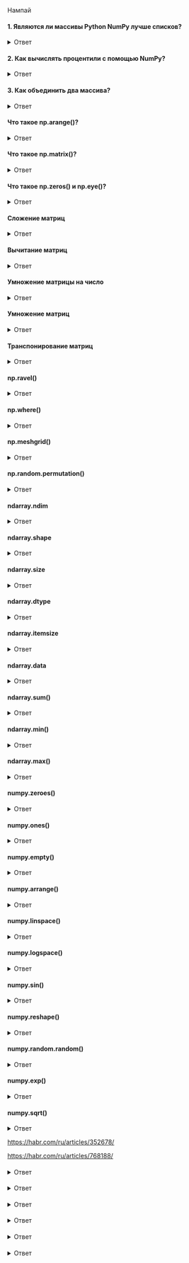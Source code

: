 Нампай

#### 1. Являются ли массивы Python NumPy лучше списков?

<details>
<summary>Ответ</summary>
Массивы Python NumPy используются вместо списка по следующим трем причинам:

1. меньший объем памяти;

2. быстрее;

3. удобнее.
</details>

#### 2. Как вычислять процентили с помощью NumPy?

<details>
<summary>Ответ</summary>
Медиана - это 50 процентиль по определению. 25 процентиль указывает, что 25% наблюдаемых меньше числа в процентиле, то есть n процентов наблюдаемых значений меньше значения в процентиле n.

Можно вычислить медиану с помощью NumPy, используя следующий код:

```
import numpy as np

a = np.array([i for i in range(100)])
p = np.percentile(a, 50) # Возвращает 50-ый перцентиль - медиану

print(p)
```
</details>

#### 3. Как объединить два массива?
<details>
<summary>Ответ</summary>
Для объединения массивов нужно использовать соответствующую функцию Numpy:

```
import numpy as np

a = np.array([1, 2, 3])
b = np.array([4, 5, 6])

np.concatenate((a,b))
#=> array([1, 2, 3, 4, 5, 6])
```
</details>


#### Что такое np.arange()?
<details>
<summary>Ответ</summary>

Функция _arange()_ аналогична по своему назначению функции _range()_ из стандартной библиотеки Python. Основное отличие заключается в том, что _arange()_ позволяет строить вектор с указанием шага в виде десятичной дроби.

Синтаксис функции следующий:
```
arange(stop)

arange(start, stop)

arange(start, stop, step)
```

В первом варианте будет создан вектор из целых чисел от 0 до stop.
```
np.arange(10)
array([0, 1, 2, 3, 4, 5, 6, 7, 8, 9])
```
Второй вариант позволяет задавать интервал, в этом случае вектор также будет содержать целые числа.
```
np.arange(5, 12)
array([ 5,  6, 7, 8, 9, 10, 11])
```
Третий вариант позволяет определить интервал чисел и шаг, который может быть десятичным числом
```
np.arange(1, 5, 0.5)
array([1. , 1.5, 2. , 2.5, 3. , 3.5, 4. , 4.5])
```
</details>


#### Что такое np.matrix()?
<details>
<summary>Ответ</summary>
       
_Matrix_ является удобным инструментом для задания матрицы.

Вариант со списком Python.
```
>>> a = [[1, 2], [3, 4]]
>>> np.matrix(a)
matrix([[1, 2],
       [3, 4]])
```
Вариант с массивом Numpy.
```
>>> b = np.array([[5, 6], [7, 8]])
>>> np.matrix(b)
matrix([[5, 6],
       [7, 8]])
```
Вариант в Matlab стиле.
```
>>> np.matrix('[1, 2; 3, 4]')
matrix([[1, 2],
       [3, 4]])
```
</details>

#### Что такое np.zeros() и np.eye()?
<details>
<summary>Ответ</summary>
В Numpy есть функции для создания специальных матриц: нулевых и единичных.
       
_Нулевая матрица_ - это матрица, состоящая полностью из нулей. Для ее создания удобно использовать функцию zeros(), в качестве аргумента в нее передается кортеж из двух элементов, первый из них – это количество строк, второй – столбцов.

```
>>> np.zeros((3, 4))
array([[0., 0., 0., 0.],
      [0., 0., 0., 0.],
      [0., 0., 0., 0.]])
```
Функция eye() создает единичную матрицу – квадратную матрицу, у которой элементы главной диагонали равны единицы, все остальные – нулю.
```
>>> np.eye(3)
array([[1., 0., 0.],
      [0., 1., 0.],
      [0., 0., 1.]])
```

</details>

#### Сложение матриц
<details>
<summary>Ответ</summary>
>>> A + B
matrix([[ 6,  8],
       [10, 12]])


</details>


#### Вычитание матриц
<details>
<summary>Ответ</summary>
>>> A - B
matrix([[-4, -4],
       [-4, -4]])


</details>


#### Умножение матрицы на число
<details>
<summary>Ответ</summary>
>>> 3 * A
matrix([[ 3,  6],
       [ 9, 12]])


</details>


#### Умножение матриц
<details>
<summary>Ответ</summary>
>>> A.dot(B)
matrix([[19, 22],
       [43, 50]])


</details>


#### Транспонирование матриц
<details>
<summary>Ответ</summary>
>>> A.T
matrix([[1, 3],
       [2, 4]])
>>> np.transpose(A)
matrix([[1, 3],
       [2, 4]])


</details>

#### np.ravel()
<details>
<summary>Ответ</summary>
Функция np.ravel() используется для того, чтобы преобразовать матрицу в одномерный вектор.

Создадим двумерную матрицу размера 3х3.

>>> A = np.array([[1, 2, 3], [4, 5, 6], [7, 8, 9]])
>>> A
array([[1, 2, 3],
      [4, 5, 6],
      [7, 8, 9]])
Применим функцию ravel() к этой матрице.

>>> np.ravel(A)
array([1, 2, 3, 4, 5, 6, 7, 8, 9])
У ravel() есть параметр order, который отвечает за порядок построения одномерного массива, по умолчанию он равен ‘C’, что означает – массив будет собираться из строк исходной матрицы.

>>> np.ravel(A, order='C')
array([1, 2, 3, 4, 5, 6, 7, 8, 9])
Если указать order=‘F‘, то в качестве элементов для сборки будут выступать столбцы матрицы.

>>> np.ravel(A, order='F')
array([1, 4, 7, 2, 5, 8, 3, 6, 9])


</details>


#### np.where()
<details>
<summary>Ответ</summary>
Данная функция возвращает один из двух заданных элементов в зависимости от условия. Ее можно использовать для обработки численных данных.

>>> a = np.array([0, 1, 2, 3, 4, 5, 6, 7, 8, 9])
>>> np.where(a % 2 == 0, a * 10, a / 10)
array([ 0. ,  0.1, 20. , 0.3, 40. ,  0.5, 60. , 0.7, 80. , 0.9])
В задачах машинного обучения эта функция хорошо подходит для реализации обработки данных с помощью пороговой функции.

>>> a = np.random.rand(10)
>>> a
array([0.99379074, 0.98387541, 0.2043767 , 0.11935986, 0.01063287,
      0.11146634, 0.50504848, 0.96046102, 0.3645473 , 0.6843563 ])
>>> np.where(a > 0.5, True, False)
array([ True,  True, False, False, False, False,  True, True, False,
       True])
>>> np.where(a > 0.5, 1, -1)
array([ 1,  1, -1, -1, -1, -1,  1, 1, -1, 1])


</details>


#### np.meshgrid()
<details>
<summary>Ответ</summary>
Функция meshgrid() позволят получить матрицу координат из координатных векторов. Если, например, у нас есть два одномерных вектора координат, то передав их в качестве аргументов в meshgrid() мы получим две матрицы, в которой элементы будут составлять пары, заполняя все пространство, определяемое этими векторами. Проще посмотреть это на примере.

Создадим два вектора

>>> x = np.linspace(0, 1, 5)
>>> x
array([0.  , 0.25, 0.5 , 0.75, 1.  ])
>>> y = np.linspace(0, 2, 5)
>>> y
array([0. , 0.5, 1. , 1.5, 2. ])
Построим матрицу координат с помощью meshgrid.

>>> xg, yg = np.meshgrid(x, y)
>>> xg
array([[0.  , 0.25, 0.5 , 0.75, 1.  ],
      [0. , 0.25, 0.5 , 0.75, 1.  ],
      [0. , 0.25, 0.5 , 0.75, 1.  ],
      [0. , 0.25, 0.5 , 0.75, 1.  ],
      [0. , 0.25, 0.5 , 0.75, 1.  ]])
>>> yg
array([[0. , 0. , 0. , 0. , 0. ],
      [0.5, 0.5, 0.5, 0.5, 0.5],
      [1. , 1. , 1. , 1. , 1. ],
      [1.5, 1.5, 1.5, 1.5, 1.5],
      [2. , 2. , 2. , 2. , 2. ]])
Посмотрите внимательно на матрицы xg и yg. Каждому элементу xg[i,j] соответствует свой элемент yg[i,j]. Можно визуализировать эти данные.

Для начала импортируем matplotlib (он должен быть установлен).

import matplotlib.pyplot as plt
%matplotlib inline
Последняя строка нужна, если вы работаете в Jupyter Notebook, чтобы графики рисовались “по месту”.

Теперь построим график

plt.plot(xg, yg, color="r", marker="*",  linestyle="none")

https://devpractice.ru/numpy-useful-functions/
</details>



#### np.random.permutation()
<details>
<summary>Ответ</summary>
Функция permutation() либо генерирует список заданной длины из натуральных чисел от нуля до указанного числа, либо перемешивает переданный ей в качестве аргумента массив.

>>> np.random.permutation(7)
array([6, 2, 5, 1, 0, 4, 3])
>>> a = ['a', 'b', 'c', 'd', 'e']
>>> np.random.permutation(a)
array(['c', 'd', 'a', 'e', 'b'], dtype='<U1')
Основное практическое применение эта функция находит в задачах машинного обучения, где довольно часто требуется перемешать выборку данных перед тем, как передавать ее в алгоритм.

Например у нас есть вектор с данными

>>> arr = np.linspace(0, 10, 5)
>>> arr
array([ 0. ,  2.5, 5. , 7.5, 10. ])
Перемешаем эту выборку

>>> arr_mix = np.random.permutation(arr)
>>> arr_mix
array([ 2.5,  0. , 5. , 10. ,  7.5])
Построим массив индексов для вектора arr, в котором позиции находятся в случайном порядке

>>> index_mix = np.random.permutation(len(arr_mix))
>>> index_mix
array([2, 4, 3, 1, 0])
>>> arr[index_mix]
array([ 5. , 10. ,  7.5, 2.5, 0. ])


</details>


#### ndarray.ndim
<details>
<summary>Ответ</summary>
Возвращает количество измерений массива.

import numpy as np
a = np.array([[1,2,3],[4,5,6]])
print(a.ndim)
Вывод кода сверху будет 2, поскольку «a» — это 2-мерный массив.


</details>


#### ndarray.shape
<details>
<summary>Ответ</summary>
Возвращает кортеж размера массива, то есть (n,m), где n — это количество строк, а m — количество колонок.

import numpy as np
a = np.array([[1,2,3],[4,5,6]])
print(a.shape)
Вывод кода — (2,3), то есть 2 строки и 3 колонки.


</details>

#### ndarray.size
<details>
<summary>Ответ</summary>
Возвращает общее количество элементов в массиве.

import numpy as np
a = np.array([[1,2,3],[4,5,6]])
print(a.size)
Вывод — 6, потому что 2 х 3.


</details>


#### ndarray.dtype
<details>
<summary>Ответ</summary>
Возвращает объект, описывающий тип элементов в массиве.

import numpy as np
a = np.array([[1,2,3],[4,5,6]])
print(a.dtype)
Вывод — «int32», поскольку это 32-битное целое число.
Можно явно определить тип данных массива NumPy.

import numpy as np
a = np.array([[1,2,3],[4,5,6]], dtype = float)
print(a.dtype)
Этот код вернет float64, потому что это 64-битное число с плавающей точкой.


</details>


#### ndarray.itemsize
<details>
<summary>Ответ</summary>
Возвращает размер каждого элемента в массиве в байтах.

import numpy as np
a = np.array([[1,2,3],[4,5,6]])
print(a.itemsize)
Вывод — 4, потому что 32/8.


</details>


#### ndarray.data
<details>
<summary>Ответ</summary>
Возвращает буфер с актуальными элементами массива. Это альтернативный способ получения доступа к элементам через их индексы.

import numpy as np
a = np.array([[1,2,3],[4,5,6]])
print(a.data)
Этот код вернет список элементов.


</details>


#### ndarray.sum()
<details>
<summary>Ответ</summary>
Функция вернет сумму все элементов ndarray.

import numpy as np
a = np.random.random((2,3))
print(a)
print(a.sum())
Сгенерированная в этом примере матрица — [[0.46541517 0.66668157 0.36277909] [0.7115755 0.57306008 0.64267163]], следовательно код вернет 3.422183052180838. Поскольку используется генератор случайных чисел, ваш результат будет отличаться.




</details>


#### ndarray.min()
<details>
<summary>Ответ</summary>
Функция вернет элемент с минимальным значением из ndarray.

import numpy as np
a = np.random.random((2,3))
print(a.min())
Сгенерированная в этом примере матрица — [[0.46541517 0.66668157 0.36277909] [0.7115755 0.57306008 0.64267163]], следовательно код вернет 0.36277909. Поскольку используется генератор случайных чисел, ваш результат будет отличаться.


</details>


#### ndarray.max()
<details>
<summary>Ответ</summary>
Функция вернет элемент с максимальным значением из ndarray.

import numpy as np
a = np.random.random((2,3))
print(a.min())
Сгенерированная в этом примере матрица — [[0.46541517 0.66668157 0.36277909] [0.7115755 0.57306008 0.64267163]], следовательно код вернет 0.7115755. Поскольку используется генератор случайных чисел, ваш результат будет отличаться


</details>


#### numpy.zeroes()
<details>
<summary>Ответ</summary>
numpy.zeros((rows, columns), dtype)
Эта функция создаст массив numpy с заданным количеством измерений, где каждый элемент будет равняться 0. Если dtype не указан, по умолчанию будет использоваться dtype.

import numpy as np
np.zeros((3,3))
print(a)
Код вернет массив numpy 3×3, где каждый элемент равен 0.


</details>


#### numpy.ones()
<details>
<summary>Ответ</summary>
numpy.ones((rows,columns), dtype)
Эта функция создаст массив numpy с заданным количеством измерений, где каждый элемент будет равняться 1. Если dtype не указан, по умолчанию будет использоваться dtype.

import numpy as np
np.ones((3,3))
print(a)
Код вернет массив numpy 3 x 3, где каждый элемент равен 1.


</details>


#### numpy.empty()
<details>
<summary>Ответ</summary>
numpy.empty((rows,columns))
Эта функция создаст массив, содержимое которого будет случайным — оно зависит от состояния памяти.

import numpy as np
np.empty((3,3))
print(a)
Код вернет массив numpy 3×3, где каждый элемент будет случайным.


</details>

#### numpy.arrange()
<details>
<summary>Ответ</summary>
numpy.arrange(start, stop, step)
Эта функция используется для создания массива numpy, элементы которого лежат в диапазоне значений от start до stop с разницей равной step.

import numpy as np
a=np.arange(5,25,4)
print(a)
Вывод этого кода — [5 9 13 17 21]


</details>

#### numpy.linspace()
<details>
<summary>Ответ</summary>
numpy.linspace(start, stop, num_of_elements)
Эта функция создаст массив numpy, элементы которого лежат в диапазоне значений между start до stop, а num_of_elements — это размер массива. Тип по умолчанию — float64.

import numpy as np
a=np.linspace(5,25,5)
print(a)
Вывод — [5 10 15 20 25].




</details>

#### numpy.logspace()
<details>
<summary>Ответ</summary>
numpy.logspace(start, stop, num_of_elements)
Эта функция используется для создания массива numpy, элементы которого лежат в диапазоне значений от start до stop, а num_of_elements — это размер массива. Тип по умолчанию — float64. Все элементы находятся в пределах логарифмической шкалы, то есть представляют собой логарифмы соответствующих элементов.

import numpy as np
a = np.logspace(5,25,5)
print(a)
Вывод — [1.e+05 1.e+10 1.e+15 1.e+20 1.e+25]


</details>

#### numpy.sin()
<details>
<summary>Ответ</summary>
numpy.sin(numpy.ndarray)
Этот код вернет синус параметра.

import numpy as np
a = np.logspace(5,25,2)
print(np.sin(a))
Вывод кода сверху равен [0.0357488 -0.3052578]. Также есть cos(), tan() и так далее.


</details>

#### numpy.reshape()
<details>
<summary>Ответ</summary>
numpy.reshape(dimensions)
Эта функция используется для изменения количества измерений массива numpy. От количества аргументов в reshape зависит, сколько измерений будет в массиве numpy.
import numpy as np
a = np.arange(9).reshape(3,3)
print(a)
Вывод этого года — 2-мерный массив 3×3.

</details>

#### numpy.random.random()
<details>
<summary>Ответ</summary>
numpy.random.random((rows, column))
Эта функция возвращает массив с заданным количеством измерений, где каждый элемент генерируется случайным образом.

a = np.random.random((2,2))
Этот код вернет ndarray 2×2.


</details>

#### numpy.exp()
<details>
<summary>Ответ</summary>
numpy.exp(numpy.ndarray)
Функция вернет ndarray с экспоненциальной величиной каждого элемента.

b = np.exp([10])
Значением кода выше будет 22025.4657948


</details>

#### numpy.sqrt()
<details>
<summary>Ответ</summary>
numpy.sqrt(numpy.ndarray)
Эта функция вернет ndarray с квадратным корнем каждого элемента.

b = np.sqrt([16])
Этот код вернет значение 4.


</details>

https://habr.com/ru/articles/352678/

https://habr.com/ru/articles/768188/


#### 
<details>
<summary>Ответ</summary>



</details>

#### 
<details>
<summary>Ответ</summary>



</details>

#### 
<details>
<summary>Ответ</summary>



</details>

#### 
<details>
<summary>Ответ</summary>



</details>

#### 
<details>
<summary>Ответ</summary>



</details>

#### 
<details>
<summary>Ответ</summary>



</details>
